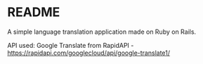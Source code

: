 # README

A simple language translation application made on Ruby on Rails.

API used: Google Translate from RapidAPI - https://rapidapi.com/googlecloud/api/google-translate1/
